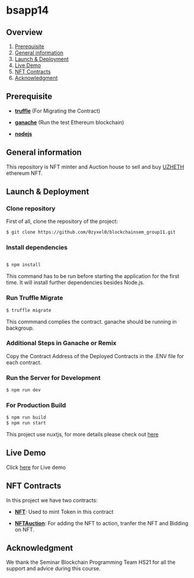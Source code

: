 # bsapp14
## Overview
1. [Prerequisite](#section1)
2. [General information](#section2)
3. [Launch & Deployment](#section3)
4. [Live Demo](#section4)
5. [NFT Contracts](#section5)
6. [Acknowledgment](#section6)


## Prerequisite<a name="section1"></a>
  - **[truffle](https://trufflesuite.com/truffle)**
      (For Migrating the Contract)
  
  - **[ganache](https://trufflesuite.com/ganache)**
       (Run the test  Ethereum blockchain)
  
  - **[nodejs](https://nodejs.org/en/)**
## General information<a name="section2"></a>
This repository is NFT minter and Auction house to sell and buy [UZHETH](https://gitlab.uzh.ch/luca.ambrosini/go-ethereum/-/wikis/home) ethereum NFT. 

## Launch & Deployment<a name="section3"></a>
### Clone repository
First of all, clone the repository of the project:
```bash
$ git clone https://github.com/0zyxel0/blockchainsem_group11.git
```
### Install dependencies
```bash

$ npm install
```
This command has to be run before starting the application for the first time. It will install further dependencies besides Node.js.

### Run Truffle Migrate
```bash
$ truffle migrate
```
This commmand complies the contract. ganache should be running in backgroup.

### Additional Steps in Ganache or Remix
 Copy the  Contract Address of the Deployed Contracts in the .ENV file for each contract.


### Run the Server for Development
```bash
$ npm run dev
```


### For Production Build
```bash
$ npm run build
$ npm run start
```


This project use nuxtjs, for more details please check out [here](https://nuxtjs.org)

## Live Demo<a name="section4"></a>
Click [here](https://blockchain-proj-bweyis5hma-uc.a.run.app/) for Live demo

## NFT Contracts <a name="section5"></a>
In this project we have  two contracts:
- **[NFT](https://github.com/0zyxel0/blockchainsem_group11/blob/master/contracts/NFT.sol)**:
 Used to mint Token in this contract

- **[NFTAuction](https://github.com/0zyxel0/blockchainsem_group11/blob/master/contracts/NFTAuction.sol)**: 
  For adding the NFT to action, tranfer the NFT and Bidding on NFT.
  
## Acknowledgment <a name="section6"></a>
We thank the Seminar Blockchain Programming Team HS21 for all the support and advice during this course.
